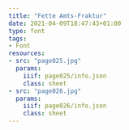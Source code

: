 ```yaml
---
title: "Fette Amts-Fraktur"
date: 2021-04-09T18:47:43+01:00
type: font
tags:
- Font
resources:
- src: "page025.jpg"
  params:
    iiif: page025/info.json
    class: sheet
- src: "page026.jpg"
  params:
    iiif: page026/info.json
    class: sheet
---
```

